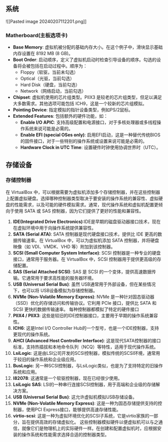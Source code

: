 ## 系统
![[Pasted image 20240207112201.png]]
### Matherboard(主板选项卡)
- **Base Memory**: 虚拟机被分配的基础内存大小。在这个例子中，滑块显示基础内存设置在 8192 MB (8 GB)。
- **Boot Order**: 启动顺序，定义了虚拟机启动时检查引导设备的顺序。勾选的设备将会被包括在启动过程中。顺序为：
    - Floppy（软驱，当前未勾选）
    - Optical（光驱，当前勾选）
    - Hard Disk（硬盘，当前勾选）
    - Network（网络启动，当前勾选）
- **Chipset**: 虚拟机使用的芯片组类型。PIIX3 是较老的芯片组类型，但足以满足大多数需求。其他选项可能包括 ICH9，这是一个较新的芯片组模拟。
- **Pointing Device**: 指定模拟的指针设备类型，例如PS/2鼠标。
- **Extended Features**: 包括额外的硬件功能，如：
    - **Enable I/O APIC**: 支持高级配置和电源接口，对于多核处理器或多线程操作系统来说可能是必需的。
    - **Enable EFI (special OSes only)**: 启用EFI启动，这是一种替代传统BIOS的固件接口，对于一些特别的操作系统或设置来说可能是必需的。
    - **Hardware Clock in UTC Time**: 设置硬件时钟使用协调世界时（UTC）。
## 存储设备
### 存储控制器
在 VirtualBox 中，可以根据需要为虚拟机添加多个存储控制器，并在这些控制器上配置虚拟硬盘。选择哪种控制器类型取决于要安装的操作系统的兼容性、虚拟硬盘的性能需求，以及可能的硬件模拟需求。通常，现代操作系统和虚拟机配置更倾向于使用 SATA 或 SAS 控制器，因为它们提供了更好的性能和兼容性。
1. **IDE(Integrated Drive Electronics)**:IDE是早期的磁盘驱动器接口技术，现在在虚拟环境中用于向操作系统提供兼容性。
2. **SATA (Serial ATA)**: SATA 控制器是现代硬盘接口技术，提供比 IDE 更高的数据传输速率。在 VirtualBox 中，可以为虚拟机添加 SATA 控制器，并将硬盘映像（如 VDI、VMDK、VHD 等）附加到该控制器。
3. **SCSI (Small Computer System Interface)**: SCSI 控制器是一种专业的硬盘接口，通常用于服务器。在 VirtualBox 中，SCSI 控制器用于提供更高级的存储配置。
4. **SAS (Serial Attached SCSI)**: SAS 是 SCSI 的一个变体，提供高速数据传输。它通常用于要求高性能的服务器环境。
5. **USB (Universal Serial Bus)**: 虽然 USB通常用于外部设备，但在某些情况下，也可以将 USB设备模拟为存储控制器。
6. **NVMe (Non-Volatile Memory Express)**: NVMe 是一种针对固态驱动器（SSD）优化的存储访问和传输协议。它利用 PCIe 接口，提供比 SATA 和 SCSI 更快的数据传输速率。
每种控制器都模拟了特定的硬件接口
1. **PIIX4 / PIIX3**: 这些是较旧的IDE控制器接口，主要用于早期的操作系统兼容性。
2. **ICH6**: 这是Intel I/O Controller Hub的一个型号，也是一个IDE控制器，支持更现代的操作系统。
3. **AHCI (Advanced Host Controller Interface)**: 这是现代SATA控制器的接口标准，支持热插拔和本地命令队列（NCQ）等特性，适用于现代操作系统。
4. **LsiLogic**: 这是由LSI公司开发的SCSI控制器，模拟传统的SCSI环境，通常用于较旧的操作系统和企业级应用。
5. **BusLogic**: 另一种SCSI控制器，与LsiLogic类似，也是为了支持特定的旧操作系统和应用。
6. **I82078**: 这通常是一个软驱控制器，现在已经很少使用。
7. **LsiLogic SAS**: LSI的一种串行连接SCSI控制器，用于高端和企业级的存储解决方案。
8. **USB (Universal Serial Bus)**: 这允许虚拟机模拟USB存储设备。
9. **NVMe (Non-Volatile Memory Express)**: 这是一种为固态存储提供支持的控制器，使用PCI Express接口，能够提供高速存储性能。
10. **virtio-scsi**: 这是一种为虚拟环境优化的SCSI子系统，它是virtio家族的一部分，旨在提供高效的存储虚拟化。
这些控制器模拟硬件以便虚拟机可以与之通信，就像它们是物理机上的实际硬件一样。在创建和配置虚拟机时，应根据安装的操作系统和性能需求选择合适的控制器类型。